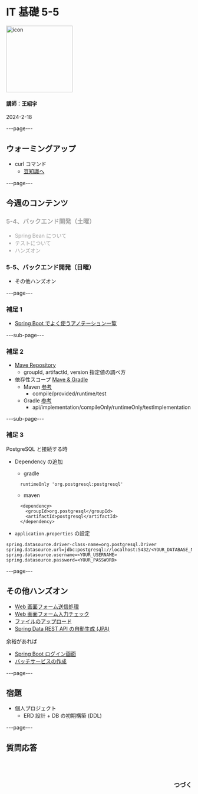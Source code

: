 # IT 基礎 5-5

<img src="/images/icon-transparent.png" alt="icon" width="180"/>

#### 講師：王紹宇

2024-2-18

---page---

## ウォーミングアップ

- curl コマンド
  - [豆知識へ](trivia.html#/25)

---page---

## 今週のコンテンツ

<div style="opacity: 0.4; text-align: left">

### 5-4、バックエンド開発（土曜）

- Spring Bean について
- テストについて
- ハンズオン

</div>

### 5-5、バックエンド開発（日曜）

- その他ハンズオン

---page---

### 補足 1

- [Spring Boot でよく使うアノテーション一覧](https://learning-collection.com/spring-boot%E3%81%A7%E3%82%88%E3%81%8F%E4%BD%BF%E3%81%86%E3%82%A2%E3%83%8E%E3%83%86%E3%83%BC%E3%82%B7%E3%83%A7%E3%83%B3%E4%B8%80%E8%A6%A7/)

---sub-page---

### 補足 2

- [Mave Repository](https://mvnrepository.com/)
  - groupId, artifactId, version 指定値の調べ方
- 依存性スコープ [Mave & Gradle](https://docs.gradle.org/current/userguide/java_plugin.html#sec:java_plugin_and_dependency_management)
  - Maven [参考](https://www.techscore.com/tech/Java/ApacheJakarta/Maven/3/#maven-3-1-1)
    - compile/provided/runtime/test
  - Gradle [参考](https://docs.gradle.org/current/userguide/java_plugin.html#sec:java_plugin_and_dependency_management)
    - api/implementation/compileOnly/runtimeOnly/testImplementation

---sub-page---

### 補足 3

PostgreSQL と接続する時

- Dependency の追加

  - gradle

  ```
    runtimeOnly 'org.postgresql:postgresql'
  ```

  - maven

  ```
    <dependency>
      <groupId>org.postgresql</groupId>
      <artifactId>postgresql</artifactId>
    </dependency>
  ```

- `application.properties` の設定

```
spring.datasource.driver-class-name=org.postgresql.Driver
spring.datasource.url=jdbc:postgresql://localhost:5432/<YOUR_DATABASE_NAME>
spring.datasource.username=<YOUR_USERNAME>
spring.datasource.password=<YOUR_PASSWORD>
```

---page---

## その他ハンズオン

- [Web 画面フォーム送信処理](https://spring.pleiades.io/guides/gs/handling-form-submission)
- [Web 画面フォーム入力チェック](https://spring.pleiades.io/guides/gs/validating-form-input)
- [ファイルのアップロード](https://spring.pleiades.io/guides/gs/uploading-files)
- [Spring Data REST API の自動生成 (JPA)](https://spring.pleiades.io/guides/gs/accessing-data-rest/)

余裕があれば

- [Spring Boot ログイン画面](https://spring.pleiades.io/guides/gs/securing-web)
- [バッチサービスの作成](https://spring.pleiades.io/guides/gs/batch-processing)

---page---

## 宿題

- 個人プロジェクト
  - ERD 設計 + DB の初期構築 (DDL)

---page---

<section style="text-align: left;">
  <h1>質問応答</h1>
  <br/>
  <br/>
  <h3 style="text-align: right;">つづく</h3>
</section>
